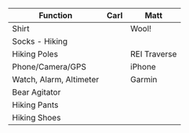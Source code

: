 | Function                | Carl            | Matt            |
| ----------------------- | --------------- | --------------- |
| Shirt                   |                 |      Wool!      |
| Socks - Hiking          |                 |                 |
| Hiking Poles            |                 |  REI Traverse   |
| Phone/Camera/GPS        |                 |     iPhone      |
| Watch, Alarm, Altimeter |                 |     Garmin      |
| Bear Agitator           |                 |                 |
| Hiking Pants            |                 |                 |
| Hiking Shoes            |                 |                 |